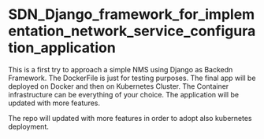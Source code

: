 # SDN_Django_framework_for_implementation_network_service_configuration_application
This is a first try to approach a simple NMS using Django as Backedn Framework.
The DockerFile is just for testing purposes. The final app will be deployed on Docker and then on Kubernetes Cluster. The Container infrastructure can be everything of your choice. The application will be updated with more features.

The repo will updated with more features in order to adopt also kubernetes deployment.
